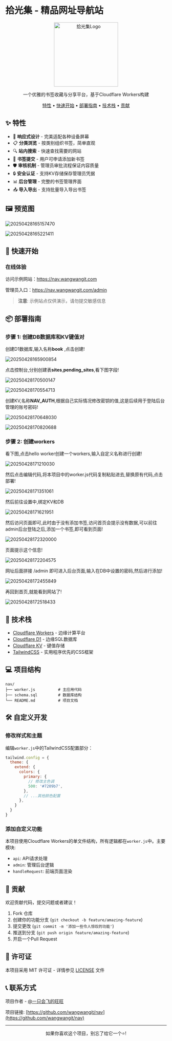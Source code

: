 # 拾光集 - 精品网址导航站

<p align="center">
  <img src="https://www.wangwangit.com/img/favicon.webp" alt="拾光集Logo" width="200">
</p>


<p align="center">
  一个优雅的书签收藏与分享平台，基于Cloudflare Workers构建
</p>

<p align="center">
  <a href="#✨-特性">特性</a> •
  <a href="#🚀-快速开始">快速开始</a> •
  <a href="#📦-部署指南">部署指南</a> •
  <a href="#🔧-技术栈">技术栈</a> •
  <a href="#🌟-贡献">贡献</a>
</p>

## ✨ 特性

- 📱 **响应式设计** - 完美适配各种设备屏幕
- 📋 **分类浏览** - 按类别组织书签，简单直观
- 🔍 **站内搜索** - 快速查找需要的网站
- 📝 **书签提交** - 用户可申请添加新书签
- 🛡️ **审核机制** - 管理员审批流程保证内容质量
- 🔒 **安全认证** - 支持KV存储保存管理员凭据
- 📊 **后台管理** - 完整的书签管理界面
- 📤 **导入导出** - 支持批量导入导出书签

## 🖼️ 预览图

![20250428165157470](https://img.wangwango.me/file/1745887672724_image-20250428165157470.png)

![20250428165221411](https://img.wangwango.me/file/1745887688601_image-20250428165221411.png)

## 🚀 快速开始

### 在线体验

访问示例网站：https://nav.wangwangit.com

管理员入口：https://nav.wangwangit.com/admin

> **注意**: 示例站点仅供演示，请勿提交敏感信息

## 📦 部署指南

### 步骤 1: 创建DB数据库和KV键值对

创建D1数据库,输入名称**book** ,点击创建!

![20250428165900854](https://img.wangwango.me/file/1745887730401_image-20250428165900854.png)

点击控制台,分别创建表**sites**,**pending_sites**,看下图字段!

![20250428170500147](https://img.wangwango.me/file/1745887778749_image-20250428170500147.png)

![20250428170554713](https://img.wangwango.me/file/1745887766412_image-20250428170554713.png)

创建KV,名称**NAV_AUTH**,根据自己实际情况修改密钥的值,这是后续用于登陆后台管理的账号密码!

![20250428170648030](https://img.wangwango.me/file/1745887794533_image-20250428170648030.png)

![20250428170820688](https://img.wangwango.me/file/1745887835068_image-20250428170820688.png)

### 步骤 2: 创建workers

看下图,点击hello worker创建一个workers,输入自定义名称进行创建!

![20250428171210030](https://img.wangwango.me/file/1745887862851_image-20250428171210030.png)

然后点击编辑代码,将本项目中的worker.js代码复制粘贴进去,替换原有代码,点击部署!

![20250428171351061](https://img.wangwango.me/file/1745887887776_image-20250428171351061.png)

然后前往设置中,绑定KV和DB

![20250428171621951](https://img.wangwango.me/file/1745887901043_image-20250428171621951.png)

然后访问页面即可,此时由于没有添加书签,访问首页会提示没有数据,可以前往admin后台登陆之后,添加一个书签,即可看到页面!

![20250428172320000](https://img.wangwango.me/file/1745887918992_image-20250428172320000.png)

页面提示这个信息!

![20250428172204575](https://img.wangwango.me/file/1745887932630_image-20250428172204575.png)

网址后面拼接 /admin 即可进入后台页面,输入在DB中设置的密码,然后进行添加!

![20250428172455849](https://img.wangwango.me/file/1745887961338_image-20250428172455849.png)

再回到首页,就能看到网站了!

![20250428172518433](https://img.wangwango.me/file/1745887973348_image-20250428172518433.png)



## 🔧 技术栈

- [Cloudflare Workers](https://workers.cloudflare.com/) - 边缘计算平台
- [Cloudflare D1](https://developers.cloudflare.com/d1/) - 边缘SQL数据库
- [Cloudflare KV](https://developers.cloudflare.com/workers/runtime-apis/kv/) - 键值存储
- [TailwindCSS](https://tailwindcss.com/) - 实用程序优先的CSS框架

## 💻 项目结构

```
nav/
├── worker.js          # 主应用代码
├── schema.sql         # 数据库结构
└── README.md          # 项目文档
```

## 🛠️ 自定义开发

### 修改样式和主题

编辑`worker.js`中的TailwindCSS配置部分：

```js
tailwind.config = {
  theme: {
    extend: {
      colors: {
        primary: {
          // 修改主色调
          500: '#7209b7',
        },
        // ...其他颜色配置
      },
    }
  }
}
```

### 添加自定义功能

本项目使用Cloudflare Workers的单文件结构，所有逻辑都在`worker.js`中。主要模块:

- `api`: API请求处理
- `admin`: 管理后台逻辑
- `handleRequest`: 前端页面渲染

## 🌟 贡献

欢迎贡献代码，提交问题或者建议！

1. Fork 仓库
2. 创建你的功能分支 (`git checkout -b feature/amazing-feature`)
3. 提交更改 (`git commit -m '添加一些令人惊叹的功能'`)
4. 推送到分支 (`git push origin feature/amazing-feature`)
5. 开启一个Pull Request

## 📄 许可证

本项目采用 MIT 许可证 - 详情参见 [LICENSE](LICENSE) 文件

## 📞 联系方式

项目作者 - [@一只会飞的旺旺](https://github.com/wangwangit)

项目链接: [https://github.com/wangwangit/nav](https://github.com/wangwangit/nav)

---

<p align="center">如果你喜欢这个项目，别忘了给它一个⭐️!</p>

